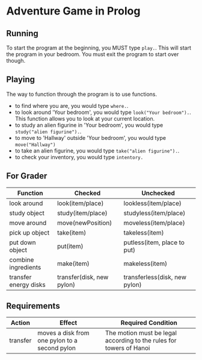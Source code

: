 # Adventure Game in Prolog

## Running
To start the program at the beginning, you MUST type `play.`. This will start the program in your bedroom. You must exit the program to start over though.

## Playing

The way to function through the program is to use functions.
* to find where you are, you would type `where.`.
* to look around 'Your bedroom', you would type `look("Your bedroom").`. This function allows you to look at your current location.
* to study an alien figurine in 'Your bedroom', you would type `study("alien figurine").`.
* to move to 'Hallway' outside 'Your bedroom', you would type `move("Hallway")`
* to take an alien figurine, you would type `take("alien figurine").`.
* to check your inventory, you would type `intentory.`


## For Grader

Function        | Checked   | Unchecked 
---             | ---       | ---
look around     | look(item/place)    | lookless(item/place)
study object    | study(item/place)    | studyless(item/place)
move around     | move(newPosition)    | moveless(item/place)
pick up object  | take(item)    | takeless(item)
put down object | put(item)       | putless(item, place to put)
combine ingredients | make(item)  | makeless(item)
transfer energy disks | transfer(disk, new pylon) | transferless(disk, new pylon)


## Requirements

Action | Effect | Required Condition |
--- | --- | --- |
transfer | moves a disk from one pylon to a second pylon | The motion must be legal according to the rules for towers of Hanoi

